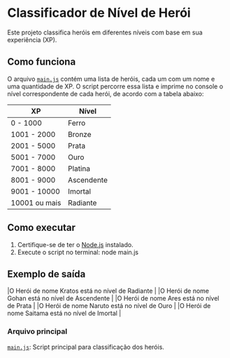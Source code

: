 # Classificador de Nível de Herói

Este projeto classifica heróis em diferentes níveis com base em sua experiência (XP).

## Como funciona

O arquivo [`main.js`](main.js) contém uma lista de heróis, cada um com um nome e uma quantidade de XP. O script percorre essa lista e imprime no console o nível correspondente de cada herói, de acordo com a tabela abaixo:

| XP                | Nível        |
|-------------------|--------------|
| 0 - 1000          | Ferro        |
| 1001 - 2000       | Bronze       |
| 2001 - 5000       | Prata        |
| 5001 - 7000       | Ouro         |
| 7001 - 8000       | Platina      |
| 8001 - 9000       | Ascendente   |
| 9001 - 10000      | Imortal      |
| 10001 ou mais     | Radiante     |

## Como executar

1. Certifique-se de ter o [Node.js](https://nodejs.org/) instalado.
2. Execute o script no terminal: node main.js

## Exemplo de saída

|O Herói de nome Kratos está no nível de Radiante   |
|O Herói de nome Gohan está no nível de Ascendente  |
|O Herói de nome Ares está no nível de Prata        |
|O Herói de nome Naruto está no nível de Ouro       |
|O Herói de nome Saitama está no nível de Imortal   |

### Arquivo principal
[`main.js`](main.js): Script principal para classificação dos heróis.